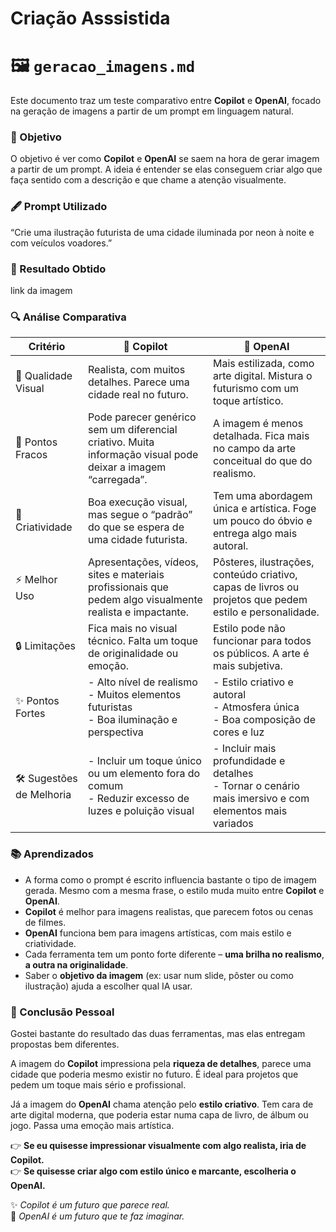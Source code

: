 # Criação Asssistida

# 🖼️ `geracao_imagens.md`

Este documento traz um teste comparativo entre **Copilot** e **OpenAI**, focado na geração de imagens a partir de um prompt em linguagem natural.

### 📝 Objetivo

O objetivo é ver como **Copilot** e **OpenAI** se saem na hora de gerar imagem a partir de um prompt. A ideia é entender se elas conseguem criar algo que faça sentido com a descrição e que chame a atenção visualmente.

### 🖋️ Prompt Utilizado 
“Crie uma ilustração futurista de uma cidade iluminada por neon à noite e com veículos voadores.”

### 🎯 Resultado Obtido

link da imagem

### 🔍 Análise Comparativa

| Critério                  | 🤖 **Copilot**                                                                                               | 🚀 **OpenAI**                                                                                                  |
| ------------------------- | ------------------------------------------------------------------------------------------------------------ | ----------------------------------------------------------------------------------------------------------- |
| 📜 Qualidade Visual       | Realista, com muitos detalhes. Parece uma cidade real no futuro.                                             | Mais estilizada, como arte digital. Mistura o futurismo com um toque artístico.                             |
| 🚧 Pontos Fracos          | Pode parecer genérico sem um diferencial criativo. Muita informação visual pode deixar a imagem “carregada”. | A imagem é menos detalhada. Fica mais no campo da arte conceitual do que do realismo.                       |
| 🎨 Criatividade           | Boa execução visual, mas segue o “padrão” do que se espera de uma cidade futurista.                          | Tem uma abordagem única e artística. Foge um pouco do óbvio e entrega algo mais autoral.                    |
| ⚡ Melhor Uso              | Apresentações, vídeos, sites e materiais profissionais que pedem algo visualmente realista e impactante.     | Pôsteres, ilustrações, conteúdo criativo, capas de livros ou projetos que pedem estilo e personalidade.     |
| 🔒 Limitações             | Fica mais no visual técnico. Falta um toque de originalidade ou emoção.                                      | Estilo pode não funcionar para todos os públicos. A arte é mais subjetiva.                                  |
| ✨ Pontos Fortes           | - Alto nível de realismo  <br> - Muitos elementos futuristas  <br> - Boa iluminação e perspectiva            | - Estilo criativo e autoral  <br> - Atmosfera única  <br> - Boa composição de cores e luz                   |
| 🛠️ Sugestões de Melhoria | - Incluir um toque único ou um elemento fora do comum  <br> - Reduzir excesso de luzes e poluição visual     | - Incluir mais profundidade e detalhes  <br> - Tornar o cenário mais imersivo e com elementos mais variados |

### 📚 Aprendizados

- A forma como o prompt é escrito influencia bastante o tipo de imagem gerada. Mesmo com a mesma frase, o estilo muda muito entre **Copilot** e **OpenAI**.
- **Copilot** é melhor para imagens realistas, que parecem fotos ou cenas de filmes.
- **OpenAI** funciona bem para imagens artísticas, com mais estilo e criatividade.
- Cada ferramenta tem um ponto forte diferente – **uma brilha no realismo**, **a outra na originalidade**.
- Saber o **objetivo da imagem** (ex: usar num slide, pôster ou como ilustração) ajuda a escolher qual IA usar.

### 🧠 Conclusão Pessoal

Gostei bastante do resultado das duas ferramentas, mas elas entregam propostas bem diferentes.

A imagem do **Copilot** impressiona pela **riqueza de detalhes**, parece uma cidade que poderia mesmo existir no futuro. É ideal para projetos que pedem um toque mais sério e profissional.

Já a imagem do **OpenAI** chama atenção pelo **estilo criativo**. Tem cara de arte digital moderna, que poderia estar numa capa de livro, de álbum ou jogo. Passa uma emoção mais artística.

👉 **Se eu quisesse impressionar visualmente com algo realista, iria de Copilot.**  
👉 **Se quisesse criar algo com estilo único e marcante, escolheria o OpenAI.**

✨ *Copilot é um futuro que parece real.*  
🎨 *OpenAI é um futuro que te faz imaginar.*
